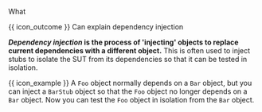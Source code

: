 <span id="title">What</span>

<span id="prereqs"></span>

<span id="outcomes">{{ icon_outcome }} Can explain dependency injection</span>

<div id="body">

**_Dependency injection_ is the process of 'injecting' objects to replace current dependencies with a different object.** This is often used to inject <trigger trigger="click" for="modal:explainDi-stub">stubs</trigger> to isolate the <tooltip content="Software Under Test">SUT</tooltip> from its <tooltip content="objects it depends on">dependencies</tooltip> so that it can be tested in isolation.

<modal large header="" id="modal:explainDi-stub">
  <include src="../../testingTypes/unitTesting/stubs/unit-inElsewhere-asFlat.md" boilerplate/>
</modal>

<box>

{{ icon_example }} A `Foo` object normally depends on a `Bar` object, but you can inject a `BarStub` object so that the `Foo` object no longer depends on a `Bar` object. Now you can test the `Foo` object in isolation from the `Bar` object.

<pic src="{{baseUrl}}/testing/dependencyInjection/what/images/diagram.png" height="150" />

</box>

</div>

<div id="extras">
</div>

